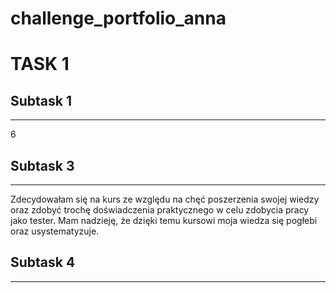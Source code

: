 # challenge_portfolio_anna
# TASK 1
## Subtask 1 
---
6
## Subtask 3 
---
Zdecydowałam się na kurs ze względu na chęć poszerzenia swojej wiedzy oraz zdobyć trochę doświadczenia praktycznego w celu zdobycia pracy jako tester. Mam nadzieję, że dzięki temu kursowi moja wiedza się pogłebi oraz usystematyzuje. 
## Subtask 4
---
## 
